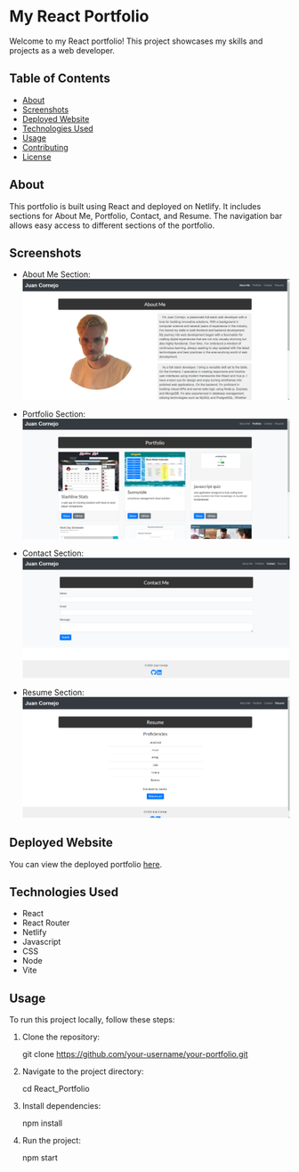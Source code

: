 # My React Portfolio

Welcome to my React portfolio! This project showcases my skills and projects as a web developer.

## Table of Contents

- [About](#about)
- [Screenshots](#screenshots)
- [Deployed Website](#deployed-website)
- [Technologies Used](#technologies-used)
- [Usage](#usage)
- [Contributing](#contributing)
- [License](#license)

## About

This portfolio is built using React and deployed on Netlify. It includes sections for About Me, Portfolio, Contact, and Resume. The navigation bar allows easy access to different sections of the portfolio.

## Screenshots

- About Me Section:
  ![About Me Section](screenshots/about%20me.png)

- Portfolio Section:
  ![Portfolio Section](screenshots/portfolio.png)

- Contact Section:
  ![Contact Section](screenshots/contact%20me.png)

- Resume Section:
  ![Resume Section](screenshots/resume.png)

## Deployed Website

You can view the deployed portfolio [here](https://your-portfolio-url.netlify.app/).

## Technologies Used

- React
- React Router
- Netlify
- Javascript
- CSS
- Node
- Vite

## Usage

To run this project locally, follow these steps:

1. Clone the repository:

   git clone https://github.com/your-username/your-portfolio.git

2. Navigate to the project directory:

    cd React_Portfolio

3. Install dependencies:
    
    npm install

4. Run the project:

    npm start